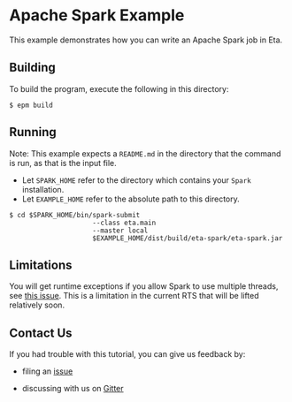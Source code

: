 # Apache Spark Example

This example demonstrates how you can write an Apache Spark job in Eta.

## Building

To build the program, execute the following in this directory:

`$ epm build`

## Running

Note: This example expects a `README.md` in the directory that the command is run, as that is the input file.

- Let `SPARK_HOME` refer to the directory which contains your `Spark` installation.
- Let `EXAMPLE_HOME` refer to the absolute path to this directory.

```
$ cd $SPARK_HOME/bin/spark-submit
                     --class eta.main
                     --master local
                     $EXAMPLE_HOME/dist/build/eta-spark/eta-spark.jar
```

## Limitations
You will get runtime exceptions if you allow Spark to use multiple threads, see 
[this issue](https://github.com/typelead/eta/issues/132). This is a limitation in 
the current RTS that will be lifted relatively soon.

## Contact Us

If you had trouble with this tutorial, you can give us feedback by:

- filing an [issue](https://github.com/typelead/eta-examples/issues/new)

- discussing with us on [Gitter](https://gitter.im/typelead/eta) 
